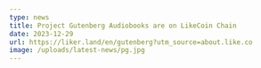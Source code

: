 ```yaml
---
type: news
title: Project Gutenberg Audiobooks are on LikeCoin Chain
date: 2023-12-29
url: https://liker.land/en/gutenberg?utm_source=about.like.co
image: /uploads/latest-news/pg.jpg
---
```

